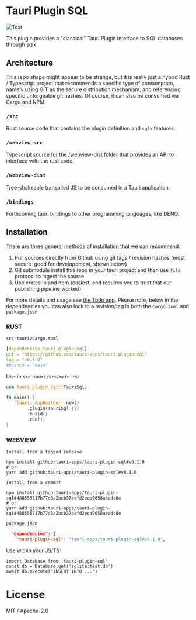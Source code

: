# Tauri Plugin SQL
![Test](https://github.com/tauri-apps/tauri-plugin-sql/workflows/Test/badge.svg)

This plugin provides a "classical" Tauri Plugin Interface to SQL databases through [sqlx](https://github.com/launchbadge/sqlx).

## Architecture
This repo shape might appear to be strange, but it is really just a hybrid Rust / Typescript project that recommends a specific type of consumption, namely using GIT as the secure distribution mechanism, and referencing specific unforgeable git hashes. Of course, it can also be consumed via Cargo and NPM.

### `/src`
Rust source code that contains the plugin definition and `sqlx` features.

### `/webview-src`
Typescript source for the /webview-dist folder that provides an API to interface with the rust code.

### `/webview-dist`
Tree-shakeable transpiled JS to be consumed in a Tauri application.

### `/bindings`
Forthcoming tauri bindings to other programming languages, like DENO.

## Installation
There are three general methods of installation that we can recommend.
1. Pull sources directly from Github using git tags / revision hashes (most secure, good for developement, shown below)
2. Git submodule install this repo in your tauri project and then use `file` protocol to ingest the source
3. Use crates.io and npm (easiest, and requires you to trust that our publishing pipeline worked)

For more details and usage see [the Todo app](examples/todo/). Please note, below in the dependencies you can also lock to a revision/tag in both the `Cargo.toml` and `package.json`

### RUST
`src-tauri/Cargo.toml`
```yaml
[dependencies.tauri-plugin-sql]
git = "https://github.com/tauri-apps/tauri-plugin-sql"
tag = "v0.1.0"
#branch = "main"
```

Use in `src-tauri/src/main.rs`:
```rust
use tauri_plugin_sql::TauriSql;

fn main() {
    tauri::AppBuilder::new()
        .plugin(TauriSql {})
        .build()
        .run();
}
```

### WEBVIEW
`Install from a tagged release`
```
npm install github:tauri-apps/tauri-plugin-sql#v0.1.0
# or
yarn add github:tauri-apps/tauri-plugin-sql#v0.1.0
```

`Install from a commit`
```
npm install github:tauri-apps/tauri-plugin-sql#488558717b77d8a2bcb37acfd2eca9658aeadc8e
# or
yarn add github:tauri-apps/tauri-plugin-sql#488558717b77d8a2bcb37acfd2eca9658aeadc8e
```

`package.json`
```json
  "dependencies": {
    "tauri-plugin-sql": "tauri-apps/tauri-plugin-sql#v0.1.0",
```

Use within your JS/TS:
```
import Database from 'tauri-plugin-sql'
const db = Database.get('sqlite:test.db')
await db.execute('INSERT INTO ...')
```

# License
MIT / Apache-2.0
